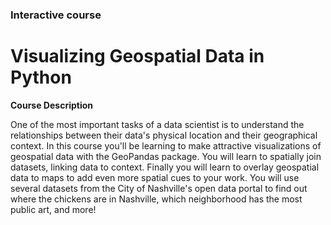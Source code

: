 ### Interactive course

# Visualizing Geospatial Data in Python

**Course Description**

One of the most important tasks of a data scientist is to understand the relationships between their data's physical location and their geographical context. In this course you'll be learning to make attractive visualizations of geospatial data with the GeoPandas package. You will learn to spatially join datasets, linking data to context. Finally you will learn to overlay geospatial data to maps to add even more spatial cues to your work. You will use several datasets from the City of Nashville's open data portal to find out where the chickens are in Nashville, which neighborhood has the most public art, and more!
